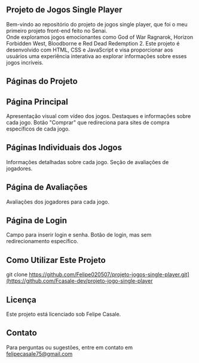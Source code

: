 ## Projeto de Jogos Single Player
Bem-vindo ao repositório do projeto de jogos single player, que foi o meu primeiro projeto front-end feito no Senai.
<br>
Onde exploramos jogos emocionantes como God of War Ragnarok, Horizon Forbidden West, Bloodborne e Red Dead Redemption 2. Este projeto é desenvolvido com HTML, CSS e JavaScript e visa proporcionar aos usuários uma experiência interativa ao explorar informações sobre esses jogos incríveis.

## Páginas do Projeto

## Página Principal
Apresentação visual com vídeo dos jogos.
Destaques e informações sobre cada jogo.
Botão "Comprar" que redireciona para sites de compra específicos de cada jogo.

## Páginas Individuais dos Jogos
Informações detalhadas sobre cada jogo.
Seção de avaliações de jogadores.

## Página de Avaliações
Avaliações dos jogadores para cada jogo.

## Página de Login
Campo para inserir login e senha.
Botão de login, mas sem redirecionamento específico.

## Como Utilizar Este Projeto
git clone https://github.com/Felipe020507/projeto-jogos-single-player.git](https://github.com/Fcasale-dev/projeto-jogo-single-player

## Licença
Este projeto está licenciado sob Felipe Casale. 

## Contato
Para perguntas ou sugestões, entre em contato em felipecasale75@gmail.com
